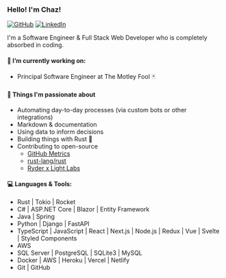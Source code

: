 ### Hello! I'm Chaz!

[![GitHub](https://img.shields.io/badge/-Github-000?style=flat&logo=Github&logoColor=white)](https://github.com/chazkiker2)
[![LinkedIn](https://img.shields.io/badge/-LinkedIn-blue?style=flat&logo=Linkedin&logoColor=white)](https://www.linkedin.com/in/chaz-kiker/)

I'm a Software Engineer & Full Stack Web Developer who is completely absorbed in coding.

#### 🌱 I’m currently working on:
 - Principal Software Engineer at The Motley Fool 🃏

#### 🥹 Things I'm passionate about 
 - Automating day-to-day processes (via custom bots or other integrations)
 - Markdown & documentation
 - Using data to inform decisions
 - Building things with Rust 🦀
 - Contributing to open-source
   - [GitHub Metrics](https://github.com/optopodi/optopodi)
   - [rust-lang/rust](https://github.com/rust-lang/rust)
   - [Ryder x Light Labs](https://github.com/Light-Labs) 

#### :computer: Languages & Tools:
- Rust | Tokio | Rocket
- C# | ASP.NET Core | Blazor | Entity Framework
- Java | Spring
- Python | Django | FastAPI
- TypeScript | JavaScript | React | Next.js | Node.js | Redux | Vue | Svelte | Styled Components
- AWS
- SQL Server | PostgreSQL | SQLite3 | MySQL
- Docker | AWS | Heroku | Vercel | Netlify
- Git | GitHub
